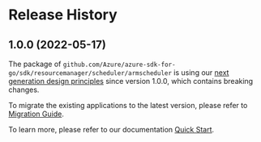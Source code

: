 # Release History

## 1.0.0 (2022-05-17)

The package of `github.com/Azure/azure-sdk-for-go/sdk/resourcemanager/scheduler/armscheduler` is using our [next generation design principles](https://azure.github.io/azure-sdk/general_introduction.html) since version 1.0.0, which contains breaking changes.

To migrate the existing applications to the latest version, please refer to [Migration Guide](https://aka.ms/azsdk/go/mgmt/migration).

To learn more, please refer to our documentation [Quick Start](https://aka.ms/azsdk/go/mgmt).